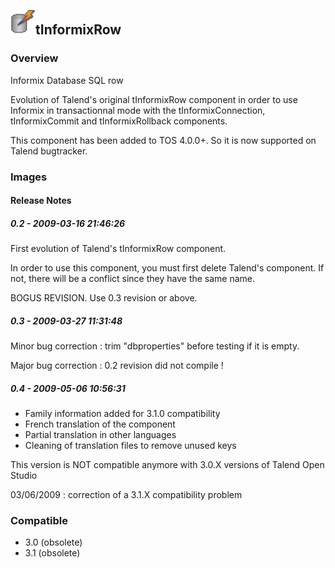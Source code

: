 ## <img src='./logo.jpg' width='40' height='40'>tInformixRow

### Overview
Informix Database SQL row

Evolution of Talend's original tInformixRow component in order to use Informix in transactionnal mode with the tInformixConnection, tInformixCommit and tInformixRollback components.

This component has been added to TOS 4.0.0+. So it is now supported on Talend bugtracker.
### Images




#### Release Notes

##### 0.2 - 2009-03-16 21:46:26
First evolution of Talend's tInformixRow component.

In order to use this component, you must first delete Talend's component. If not, there will be a conflict since they have the same name.

BOGUS REVISION. Use 0.3 revision or above.
##### 0.3 - 2009-03-27 11:31:48
Minor bug correction : trim "dbproperties" before testing if it is empty.

Major bug correction : 0.2 revision did not compile !
##### 0.4 - 2009-05-06 10:56:31
- Family information added for 3.1.0 compatibility
- French translation of the component
- Partial translation in other languages
- Cleaning of translation files to remove unused keys

This version is NOT compatible anymore with 3.0.X versions of Talend Open Studio

03/06/2009 : correction of a 3.1.X compatibility problem
### Compatible
 -  3.0 (obsolete)
 -   3.1 (obsolete)